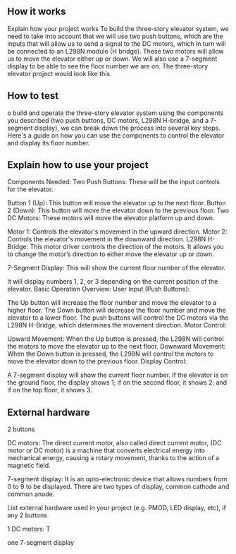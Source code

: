 <!---

This file is used to generate your project datasheet. Please fill in the information below and delete any unused
sections.

You can also include images in this folder and reference them in the markdown. Each image must be less than
512 kb in size, and the combined size of all images must be less than 1 MB.
-->

## How it works

Explain how your project works
To build the three-story elevator system, we need to take into account that we will use two push buttons, which are the inputs that will allow us to send a signal to the DC motors, which in turn will be connected to an L298N module (H bridge). These two motors
will allow us to move the elevator either up or down. We will also use a 7-segment display to be able to see the floor number we are on. The three-story elevator project would look like this.

## How to test
o build and operate the three-story elevator system using the components you described (two push buttons, DC motors, L298N H-bridge, and a 7-segment display), we can break down the process into several key steps. Here's a guide on how you can use the components to control the elevator and display its floor number.

## Explain how to use your project

Components Needed:
Two Push Buttons: These will be the input controls for the elevator.

Button 1 (Up): This button will move the elevator up to the next floor.
Button 2 (Down): This button will move the elevator down to the previous floor.
Two DC Motors: These motors will move the elevator platform up and down.

Motor 1: Controls the elevator's movement in the upward direction.
Motor 2: Controls the elevator's movement in the downward direction.
L298N H-Bridge: This motor driver controls the direction of the motors. It allows you to change the motor’s direction to either move the elevator up or down.

7-Segment Display: This will show the current floor number of the elevator.

It will display numbers 1, 2, or 3 depending on the current position of the elevator.
Basic Operation Overview:
User Input (Push Buttons):

The Up button will increase the floor number and move the elevator to a higher floor.
The Down button will decrease the floor number and move the elevator to a lower floor.
The push buttons will control the DC motors via the L298N H-Bridge, which determines the movement direction.
Motor Control:

Upward Movement: When the Up button is pressed, the L298N will control the motors to move the elevator up to the next floor.
Downward Movement: When the Down button is pressed, the L298N will control the motors to move the elevator down to the previous floor.
Display Control:

A 7-segment display will show the current floor number. If the elevator is on the ground floor, the display shows 1; if on the second floor, it shows 2; and if on the top floor, it shows 3.

## External hardware
2 buttons

DC motors: The direct current motor, also called direct current motor, (DC motor or DC motor) is a machine that converts electrical energy into mechanical energy, causing a rotary movement, thanks to the action of a magnetic field.

7-segment display: It is an opto-electronic device that allows numbers from 0 to 9 to be displayed. There are two types of display, common cathode and common anode.

List external hardware used in your project (e.g. PMOD, LED display, etc), if any
2 buttons

1 DC motors: T

one 7-segment display

